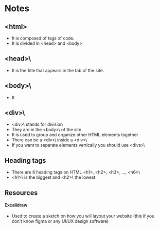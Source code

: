 # Notes

## \<html>
- It is composed of tags of code. 
- It is divided in \<head> and \<body>

## \<head>\
- It is the title that appears in the tab of the site.

## \<body>\
- It 

## \<div>\
- \<div>\ stands for division
- They are in the \<body>\ of the site
- It is used to group and organize other HTML elements together
- There can be a \<div>\ inside a \<div>\
- If you want to separate elements vertically you should use \<divs>\

## Heading tags
- There are 6 heading tags on HTML \<h1>\, \<h2>\, \<h3>\, ..., \<h6>\
- \<h1>\ is the biggest and \<h2>\ the lowest

## Resources
#### Excalidraw
- Used to create a sketch on how you will layout your website (this if you don't know figma or any UI/UX design software)